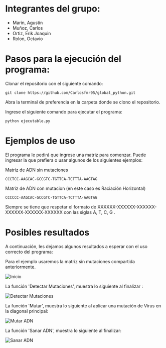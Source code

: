 # Integrantes del grupo: 

- Marin, Agustín
- Muñoz, Carlos
- Ortiz, Erik Joaquin 
- Rolon, Octavio

# Pasos para la ejecución del programa:

Clonar el repositorio con el siguiente comando:

```git clone https://github.com/Carlosfmr95/global_python.git```

Abra la terminal de preferencia en la carpeta donde se clono el repositorio.

Ingrese el siguiente comando para ejecutar el programa:

```python ejecutable.py```

# Ejemplos de uso
El programa le pedirá que ingrese una matriz para comenzar. Puede ingresar la que prefiera o usar algunos de los siguientes ejemplos:

Matriz de ADN sin mutaciones

```CCCTCC-AAGCAC-GCCGTC-TGTTCA-TCTTTA-AAGTAG```

Matriz de ADN con mutacion (en este caso es Raciación Horizontal)

```CCCCCC-AAGCAC-GCCGTC-TGTTCA-TCTTTA-AAGTAG``` 
    
Siempre se tiene que respetar el formato de XXXXXX-XXXXXX-XXXXXX-XXXXXX-XXXXXX-XXXXXX con las siglas A, T, C, G .

# Posibles resultados 

A continuación, les dejamos algunos resultados a esperar con el uso correcto del programa: 

Para el ejemplo usaremos la matriz sin mutaciones compartida anteriormente.
    
![Inicio](Capturas\1.png)

La función 'Detectar Mutaciones', muestra lo siguiente al finalizar :
    
![Detectar Mutaciones](Capturas\2.png)

La función 'Mutar', muestra lo siguiente al aplicar una mutación de Virus en la diagonal principal:
    
![Mutar ADN](Capturas\3.png)

La función 'Sanar ADN', muestra lo siguiente al finalizar:
    
![Sanar ADN](Capturas\4.png)
